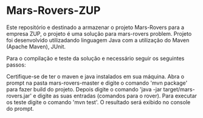 # Mars-Rovers-ZUP

Este repositório e destinado a armazenar o projeto Mars-Rovers para a empresa ZUP, o projeto é uma solução para mars-rovers problem.
Projeto foi desenvolvido utilizadando linguagem Java com a utilização do Maven (Apache Maven), JUnit.

Para o compilação e teste da solução e necessário seguir os seguintes passos:

Certifique-se de ter o maven e java instalados em sua máquina.
Abra o prompt na pasta mars-rovers-master e digite o comando 'mvn package' para fazer build do projeto.
Depois digite o comando 'java -jar target/mars-rovers.jar' e digite as suas entradas (comandos para o rover).
Para executar os teste digite o comando 'mvn test'.
O resultado será exibido no console do prompt.
